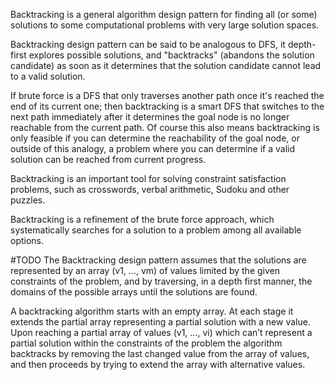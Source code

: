 Backtracking is a general algorithm design pattern for finding all (or some) solutions to some computational problems with very large solution spaces. 

Backtracking design pattern can be said to be analogous to DFS, it depth-first explores possible solutions, and "backtracks" (abandons the solution candidate) as soon as it determines that the solution candidate cannot lead to a valid solution.


If brute force is a DFS that only traverses another path once it's reached the end of its current one; then backtracking is a smart DFS that switches to the next path immediately after it determines the goal node is no longer reachable from the current path. Of course this also means backtracking is only feasible if you can determine the reachability of the goal node, or outside of this analogy, a problem where you can determine if a valid solution can be reached from current progress.

Backtracking is an important tool for solving constraint satisfaction problems, such as crosswords, verbal arithmetic, Sudoku and other puzzles. 

Backtracking is a refinement of the brute force approach, which systematically searches for a solution to a problem among all available options. 


#TODO
The Backtracking design pattern assumes that the solutions are represented by an array (v1, ..., vm) of values limited by the given constraints of the problem, and by traversing, in a depth first manner, the domains of the possible arrays until the solutions are found. 

A backtracking algorithm starts with an empty array. At each stage it extends the partial array representing a partial solution with a new value. Upon reaching a partial array of values (v1, ..., vi) which can’t represent a partial solution within the constraints of the problem the algorithm backtracks by removing the last changed value from the array of values, and then proceeds by trying to extend the array with alternative values.